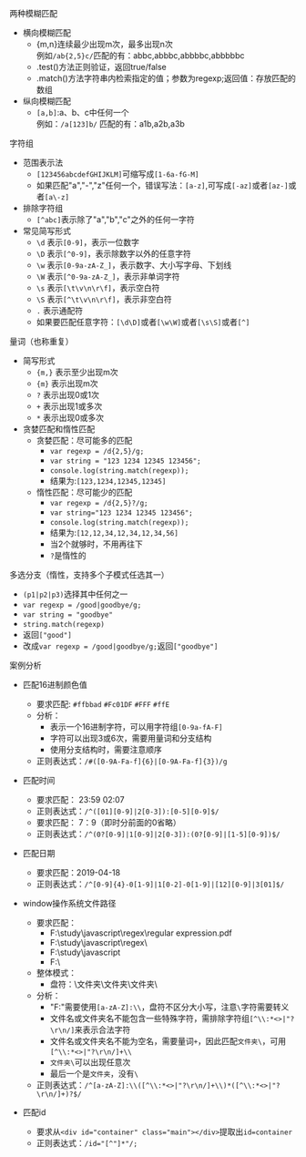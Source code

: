 两种模糊匹配
- 横向模糊匹配
  - {m,n}连续最少出现m次，最多出现n次  
例如`/ab{2,5}c/`匹配的有：abbc,abbbc,abbbbc,abbbbbc  
  - .test()方法正则验证，返回true/false  
  - .match()方法字符串内检索指定的值；参数为regexp;返回值：存放匹配的数组
- 纵向模糊匹配
  - `[a,b]`:a、b、c中任何一个  
例如：`/a[123]b/` 匹配的有：a1b,a2b,a3b

字符组  
- 范围表示法
  - `[123456abcdefGHIJKLM]`可缩写成`[1-6a-fG-M]`
  - 如果匹配"a","-","z"任何一个，错误写法：`[a-z]`,可写成`[-az]`或者`[az-]`或者`[a\-z]`
- 排除字符组 
  - `[^abc]`表示除了"a","b","c"之外的任何一字符
- 常见简写形式 
  - `\d` 表示`[0-9]`，表示一位数字
  - `\D` 表示`[^0-9]`，表示除数字以外的任意字符
  - `\w` 表示`[0-9a-zA-Z_]`，表示数字、大小写字母、下划线
  - `\W` 表示`[^0-9a-zA-Z_]`，表示非单词字符
  - `\s` 表示`[\t\v\n\r\f]`，表示空白符
  - `\S` 表示`[^\t\v\n\r\f]`，表示非空白符
  - `.` 表示通配符
  - 如果要匹配任意字符：`[\d\D]`或者`[\w\W]`或者`[\s\S]`或者`[^]`

量词（也称重复）
- 简写形式
  - `{m,}` 表示至少出现m次
  - `{m}` 表示出现m次
  - `?` 表示出现0或1次
  - `+` 表示出现1或多次
  - `*` 表示出现0或多次
- 贪婪匹配和惰性匹配
  - 贪婪匹配：尽可能多的匹配
    - `var regexp = /d{2,5}/g;`
    - `var string = "123 1234 12345 123456";`
    - `console.log(string.match(regexp));`
    - 结果为:`[123,1234,12345,12345]`
  - 惰性匹配：尽可能少的匹配 
    - `var regexp = /d{2,5}?/g;`
    - `var string="123 1234 12345 123456";`
    - `console.log(string.match(regexp));`
    - 结果为:`[12,12,34,12,34,12,34,56]`
    - 当2个就够时，不用再往下
    - `?`是惰性的

多选分支（惰性，支持多个子模式任选其一）
- `(p1|p2|p3)`选择其中任何之一
- `var regexp = /good|goodbye/g;`
- `var string = "goodbye"`
- `string.match(regexp)`
- 返回`["good"]`
- 改成`var regexp = /good|goodbye/g;`返回`["goodbye"]`

案例分析
- 匹配16进制颜色值
  - 要求匹配: `#ffbbad` `#Fc01DF` `#FFF` `#ffE` 
  - 分析：
    - 表示一个16进制字符，可以用字符组`[0-9a-fA-F]`
    - 字符可以出现3或6次，需要用量词和分支结构
    - 使用分支结构时，需要注意顺序
  - 正则表达式：`/#([0-9A-Fa-f]{6}|[0-9A-Fa-f]{3})/g`

- 匹配时间 
  - 要求匹配： 23:59 02:07
  - 正则表达式：`/^([01][0-9]|2[0-3]):[0-5][0-9]$/`
  - 要求匹配： 7：9（即时分前面的0省略）
  - 正则表达式：`/^(0?[0-9]|1[0-9]|2[0-3]):(0?[0-9]|[1-5][0-9])$/`

- 匹配日期
  - 要求匹配：2019-04-18
  - 正则表达式：`/^[0-9]{4}-0[1-9]|1[0-2]-0[1-9]|[12][0-9]|3[01]$/`

- window操作系统文件路径
  - 要求匹配：  
    - F:\study\javascript\regex\regular expression.pdf
    - F:\study\javascript\regex\   
    - F:\study\javascript 
    - F:\ 
  - 整体模式：
    - 盘符：\文件夹\文件夹\文件夹\
  - 分析：
    - "F:\"需要使用`[a-zA-Z]:\\`，盘符不区分大小写，注意`\`字符需要转义
    - 文件名或文件夹名不能包含一些特殊字符，需排除字符组`[^\\:*<>|"?\r\n/]`来表示合法字符
    - 文件名或文件夹名不能为空名，需要量词`+`，因此匹配`文件夹\`，可用`[^\\:*<>|"?\r\n/]+\\`
    - `文件夹\`可以出现任意次
    - 最后一个是`文件夹`，没有`\`
  - 正则表达式：`/^[a-zA-Z]:\\([^\\:*<>|"?\r\n/]+\\)*([^\\:*<>|"?\r\n/]+)?$/`

- 匹配id
  - 要求从`<div id="container" class="main"></div>`提取出`id=container`
  - 正则表达式：`/id="[^"]*"/;`
